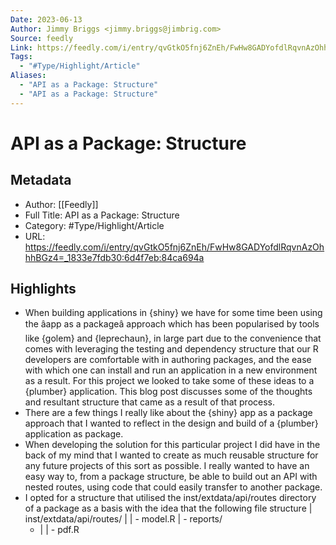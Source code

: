 ```yaml
---
Date: 2023-06-13
Author: Jimmy Briggs <jimmy.briggs@jimbrig.com>
Source: feedly
Link: https://feedly.com/i/entry/qvGtkO5fnj6ZnEh/FwHw8GADYofdlRqvnAzOhhhBGz4=_1833e7fdb30:6d4f7eb:84ca694a
Tags:
  - "#Type/Highlight/Article"
Aliases:
  - "API as a Package: Structure"
  - "API as a Package: Structure"
---
```

# API as a Package: Structure

## Metadata
- Author: [[Feedly]]
- Full Title: API as a Package: Structure
- Category: #Type/Highlight/Article
- URL: https://feedly.com/i/entry/qvGtkO5fnj6ZnEh/FwHw8GADYofdlRqvnAzOhhhBGz4=_1833e7fdb30:6d4f7eb:84ca694a

## Highlights
- When building applications in {shiny} we have for some time been using
  the âapp as a packageâ approach which has been popularised by tools like
  {golem} and {leprechaun}, in large part due to the convenience that
  comes with leveraging the testing and dependency structure that our R
  developers are comfortable with in authoring packages, and the ease with
  which one can install and run an application in a new environment as a
  result. For this project we looked to take some of these ideas to a
  {plumber} application. This blog post discusses some of the thoughts and
  resultant structure that came as a result of that process.
- There are a few things I really like about the {shiny} app as a package
  approach that I wanted to reflect in the design and build of a {plumber}
  application as package.
- When developing the solution for this particular project I did have in
  the back of my mind that I wanted to create as much reusable structure
  for any future projects of this sort as possible. I really wanted to
  have an easy way to, from a package structure, be able to build out an
  API with nested routes, using code that could easily transfer to another
  package.
- I opted for a structure that utilised the inst/extdata/api/routes
  directory of a package as a basis with the idea that the following file
  structure
  | inst/extdata/api/routes/
  |
  | - model.R
  | - reports/
  - |
  | - pdf.R
